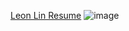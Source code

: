 [Leon Lin Resume](examples/resume_en.pdf)
![image](https://github.com/user-attachments/assets/912aac8e-a0f0-414e-9494-0e0e784a5e66)

